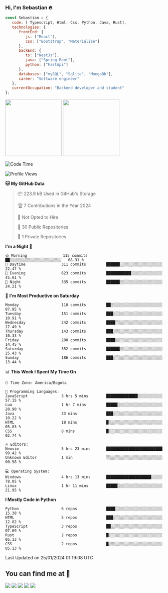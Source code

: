 ### Hi, I'm Sebastian :fire:

```js
const Sebastian = {
   code: [ Typescript, Html, Css, Python, Java, Rust],
   technologies: {
      frontEnd: {
         js: ["React"],
         css: ["Bootstrap", "Materialize"]
      },
      backEnd: {
         ts: ["NestJs"],
         java: ["Spring Boot"],
         python: ["FastApi"]
      },
      databases: ["mySQL", "Sqlite", "MongoDb"],
      career: "Software engineer"
   },
   currentOccupation: "Backend developer and student"
};
```
<div>
<img height=180em src="https://github-readme-stats.vercel.app/api?username=XantX&theme=gruvbox&show_icons=true"/>
<img height=180em src="https://github-readme-stats.vercel.app/api/top-langs/?username=XantX&layout=compact&theme=gruvbox"/>
</div>

<!--START_SECTION:waka-->
![Code Time](http://img.shields.io/badge/Code%20Time-7%20hrs%2034%20mins-blue)

![Profile Views](http://img.shields.io/badge/Profile%20Views-0-blue)

**🐱 My GitHub Data** 

> 📦 223.9 kB Used in GitHub's Storage 
 > 
> 🏆 7 Contributions in the Year 2024
 > 
> 🚫 Not Opted to Hire
 > 
> 📜 30 Public Repositories 
 > 
> 🔑 1 Private Repositories 
 > 
**I'm a Night 🦉** 

```text
🌞 Morning                115 commits         ██░░░░░░░░░░░░░░░░░░░░░░░   08.31 % 
🌆 Daytime                311 commits         ██████░░░░░░░░░░░░░░░░░░░   22.47 % 
🌃 Evening                623 commits         ███████████░░░░░░░░░░░░░░   45.01 % 
🌙 Night                  335 commits         ██████░░░░░░░░░░░░░░░░░░░   24.21 % 
```
📅 **I'm Most Productive on Saturday** 

```text
Monday                   110 commits         ██░░░░░░░░░░░░░░░░░░░░░░░   07.95 % 
Tuesday                  151 commits         ███░░░░░░░░░░░░░░░░░░░░░░   10.91 % 
Wednesday                242 commits         ████░░░░░░░░░░░░░░░░░░░░░   17.49 % 
Thursday                 143 commits         ███░░░░░░░░░░░░░░░░░░░░░░   10.33 % 
Friday                   200 commits         ████░░░░░░░░░░░░░░░░░░░░░   14.45 % 
Saturday                 352 commits         ██████░░░░░░░░░░░░░░░░░░░   25.43 % 
Sunday                   186 commits         ███░░░░░░░░░░░░░░░░░░░░░░   13.44 % 
```


📊 **This Week I Spent My Time On** 

```text
🕑︎ Time Zone: America/Bogota

💬 Programming Languages: 
JavaScript               3 hrs 5 mins        ██████████████░░░░░░░░░░░   57.15 % 
Lua                      1 hr 7 mins         █████░░░░░░░░░░░░░░░░░░░░   20.90 % 
Java                     33 mins             ███░░░░░░░░░░░░░░░░░░░░░░   10.22 % 
HTML                     18 mins             █░░░░░░░░░░░░░░░░░░░░░░░░   05.83 % 
CSS                      8 mins              █░░░░░░░░░░░░░░░░░░░░░░░░   02.74 % 

🔥 Editors: 
Neovim                   5 hrs 23 mins       █████████████████████████   99.42 % 
Unknown Editor           1 min               ░░░░░░░░░░░░░░░░░░░░░░░░░   00.58 % 

💻 Operating System: 
Windows                  4 hrs 13 mins       ████████████████████░░░░░   78.05 % 
Linux                    1 hr 11 mins        █████░░░░░░░░░░░░░░░░░░░░   21.95 % 
```

**I Mostly Code in Python** 

```text
Python                   6 repos             ████░░░░░░░░░░░░░░░░░░░░░   15.38 % 
HTML                     5 repos             ███░░░░░░░░░░░░░░░░░░░░░░   12.82 % 
TypeScript               3 repos             ██░░░░░░░░░░░░░░░░░░░░░░░   07.69 % 
Rust                     2 repos             █░░░░░░░░░░░░░░░░░░░░░░░░   05.13 % 
CSS                      2 repos             █░░░░░░░░░░░░░░░░░░░░░░░░   05.13 % 
```




 Last Updated on 25/01/2024 01:19:08 UTC
<!--END_SECTION:waka-->

## You can find me at :eyes:

<div> 
  <a href="https://www.instagram.com/zxantx" target="_blank"><img src="https://img.shields.io/badge/-Instagram-%23E4405F?style=for-the-badge&logo=instagram&logoColor=white" target="_blank"></a>
 	<a href="https://www.twitch.tv/xantxx" target="_blank"><img src="https://img.shields.io/badge/Twitch-9146FF?style=for-the-badge&logo=twitch&logoColor=white" target="_blank"></a>
  <a href = "mailto:sebastian.diaz.trabajo@gmail.com"><img src="https://img.shields.io/badge/-Gmail-%23333?style=for-the-badge&logo=gmail&logoColor=white" target="_blank"></a>
  <a href="https://www.linkedin.com/in/sebastian-diaz-torres/" target="_blank"><img src="https://img.shields.io/badge/-LinkedIn-%230077B5?style=for-the-badge&logo=linkedin&logoColor=white" target="_blank"></a> 
    <a href="https://sebastiandiazweb.com/" target="_blank"><img src="https://img.shields.io/badge/-web-%23333?style=for-the-badge&logo=google-chrome&logoColor=yellow" target="_blank"></a> 
  
</div>

